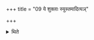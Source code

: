 +++
title = "09 ये शुक्लाः स्युस्तमादित्यञ्"

+++

<details><summary>थिते</summary>

ये शुक्लाः स्युस्तमादित्यं चरुं निर्वपेत् ९
</details>
